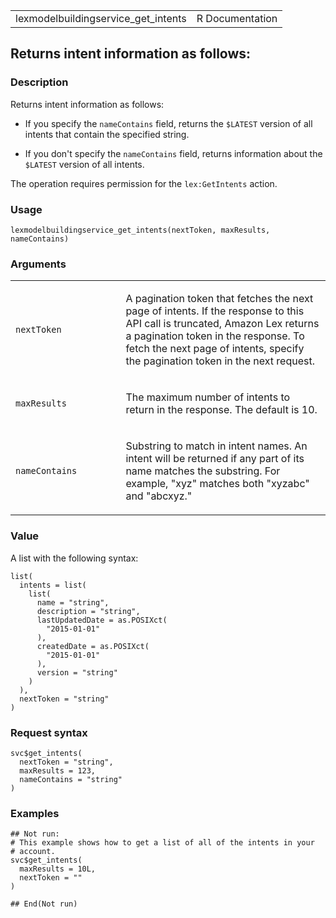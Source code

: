 <table style="width: 100%;">
<tbody>
<tr class="odd">
<td>lexmodelbuildingservice_get_intents</td>
<td style="text-align: right;">R Documentation</td>
</tr>
</tbody>
</table>

## Returns intent information as follows:

### Description

Returns intent information as follows:

-   If you specify the `nameContains` field, returns the `⁠$LATEST⁠`
    version of all intents that contain the specified string.

-   If you don't specify the `nameContains` field, returns information
    about the `⁠$LATEST⁠` version of all intents.

The operation requires permission for the `lex:GetIntents` action.

### Usage

    lexmodelbuildingservice_get_intents(nextToken, maxResults, nameContains)

### Arguments

<table>
<colgroup>
<col style="width: 35%" />
<col style="width: 65%" />
</colgroup>
<tbody>
<tr class="odd">
<td><code
id="lexmodelbuildingservice_get_intents_:_nextToken">nextToken</code></td>
<td><p>A pagination token that fetches the next page of intents. If the
response to this API call is truncated, Amazon Lex returns a pagination
token in the response. To fetch the next page of intents, specify the
pagination token in the next request.</p></td>
</tr>
<tr class="even">
<td><code
id="lexmodelbuildingservice_get_intents_:_maxResults">maxResults</code></td>
<td><p>The maximum number of intents to return in the response. The
default is 10.</p></td>
</tr>
<tr class="odd">
<td><code
id="lexmodelbuildingservice_get_intents_:_nameContains">nameContains</code></td>
<td><p>Substring to match in intent names. An intent will be returned if
any part of its name matches the substring. For example, "xyz" matches
both "xyzabc" and "abcxyz."</p></td>
</tr>
</tbody>
</table>

### Value

A list with the following syntax:

    list(
      intents = list(
        list(
          name = "string",
          description = "string",
          lastUpdatedDate = as.POSIXct(
            "2015-01-01"
          ),
          createdDate = as.POSIXct(
            "2015-01-01"
          ),
          version = "string"
        )
      ),
      nextToken = "string"
    )

### Request syntax

    svc$get_intents(
      nextToken = "string",
      maxResults = 123,
      nameContains = "string"
    )

### Examples

    ## Not run: 
    # This example shows how to get a list of all of the intents in your
    # account.
    svc$get_intents(
      maxResults = 10L,
      nextToken = ""
    )

    ## End(Not run)
